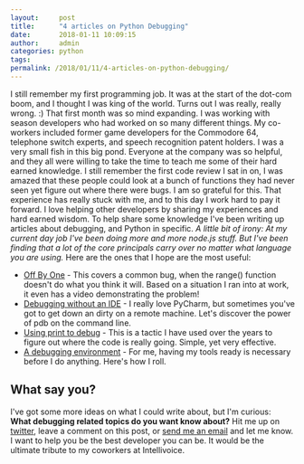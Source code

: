 ```yaml
---
layout:     post
title:      "4 articles on Python Debugging"
date:       2018-01-11 10:09:15
author:     admin
categories: python
tags:  
permalink: /2018/01/11/4-articles-on-python-debugging/
---
```

I still remember my first programming job. It was at the start of the dot-com boom, and I thought I was king of the world. Turns out I was really, really wrong. :)  That first month was so mind expanding. I was working with season developers who had worked on so many different things. My co-workers included former game developers for the Commodore 64, telephone switch experts, and speech recognition patent holders. I was a very small fish in this big pond. Everyone at the company was so helpful, and they all were willing to take the time to teach me some of their hard earned knowledge. I still remember the first code review I sat in on, I was amazed that these people could look at a bunch of functions they had never seen yet figure out where there were bugs. I am so grateful for this. That experience has really stuck with me, and to this day I work hard to pay it forward. I love helping other developers by sharing my experiences and hard earned wisdom. To help share some knowledge I've been writing up articles about debugging, and Python in specific. _A little bit of irony: At my current day job I've been doing more and more node.js stuff. But I've been finding that a lot of the core principals carry over no matter what language you are using._ Here are the ones that I hope are the most useful: 

  * [Off By One](https://pythondebugging.com/articles/python-off-by-one-error-range) \- This covers a common bug, when the range() function doesn't do what you think it will. Based on a situation I ran into at work, it even has a video demonstrating the problem!
  * [Debugging without an IDE](https://pythondebugging.com/articles/debugging-python-without-ide) \- I really love PyCharm, but sometimes you've got to get down an dirty on a remote machine. Let's discover the power of pdb on the command line.
  * [Using print to debug](https://pythondebugging.com/articles/python-debugging-with-print-statements) \- This is a tactic I have used over the years to figure out where the code is really going. Simple, yet very effective.
  * [A debugging environment](https://pythondebugging.com/articles/python-debugging-environment) \- For me, having my tools ready is necessary before I do anything. Here's how I roll.



## What say you?

I've got some more ideas on what I could write about, but I'm curious:  **What debugging related topics do you want know about?** Hit me up on [twitter](https://twitter.com/nloadholtes), leave a comment on this post, or [send me an email](mailto:nick@ironboundsoftware.com) and let me know. I want to help you be the best developer you can be. It would be the ultimate tribute to my coworkers at Intellivoice.
